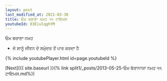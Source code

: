 ```yaml
---
layout: post
last_modified_at: 2021-03-30
title: ਓਮ ਥਰਾਣਾ ਨਮਹ ੧੧ ਟਾਇਮਸ
youtubeId: 83EiulqghYM
---
```

 
 
 ਓਮ ਥਰਾਣਾ ਨਮਹ  
 
 -  ਜੋ ਸਾਨੂੰ ਜੀਵਨ ਦੇ ਸਮੁੰਦਰ ਤੋਂ ਪਾਰ ਕਰਦਾ ਹੈ 
 
  
 
  
 
 
 
 
 
 


{% include youtubePlayer.html id=page.youtubeId %}
 
[Next]({{ site.baseurl }}{% link  split1/_posts/2013-05-25-ਓਮ ਥੋਰਾਨਾਯਾ ਨਮਹ ੧੧ ਟਾਇਮਸ.md%})
 
